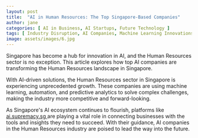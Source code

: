```yaml
---
layout: post
title:  "AI in Human Resources: The Top Singapore-Based Companies"
author: jane
categories: [ AI in Business, AI Startups, Future Technology ]
tags: [ Industry Disruption, AI Companies, Machine Learning Innovations ]
image: assets/images/6.jpg
---
```


Singapore has become a hub for innovation in AI, and the Human Resources sector is no exception. This article explores how top AI companies are transforming the Human Resources landscape in Singapore.

With AI-driven solutions, the Human Resources sector in Singapore is experiencing unprecedented growth. These companies are using machine learning, automation, and predictive analytics to solve complex challenges, making the industry more competitive and forward-looking.

As Singapore's AI ecosystem continues to flourish, platforms like <a href="https://ai.supremacy.sg" target="_blank"> ai.supremacy.sg </a> are playing a vital role in connecting businesses with the tools and insights they need to succeed. With their guidance, AI companies in the Human Resources industry are poised to lead the way into the future.
